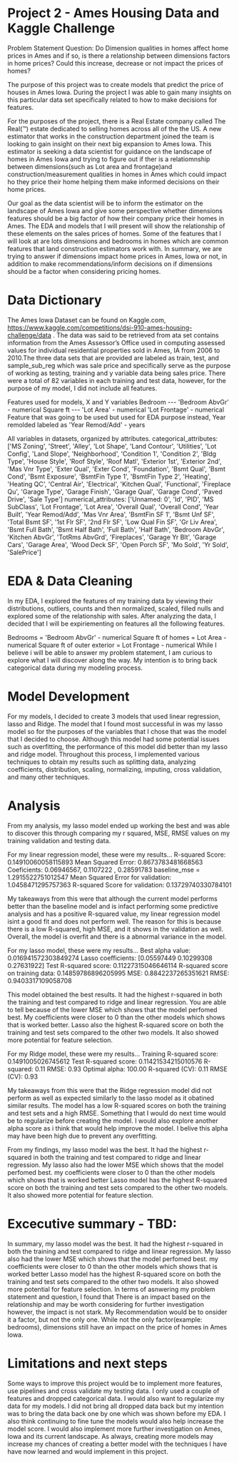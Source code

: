 # Project 2 - Ames Housing Data and Kaggle Challenge

Problem Statement
Question: Do Dimension qualities in homes affect home prices in Ames and if so, is there a relationship between dimensions factors in home prices? Could this increase, decrease or not impact the prices of homes?

The purpose of this project was to create models that predict the price of houses in Ames Iowa. During the project I was able to gain many insights on this particular data set specifically related to how to make decisions for features. 

For the purposes of the project, there is a Real Estate company called The Real(™) estate dedicated to selling homes across all of the the US. A new estimator that works in the construction department joined the team is looking to gain insight on their next big expansion to Ames Iowa. This estimator is seeking a data scientist for guidance on the landscape of homes in Ames Iowa and trying to figure out if ther is a relatiomnship between dimensions(such as Lot area and frontage)and construction/measurement qualities in homes in Ames which could impact ho they price their home helping them make informed decisions on their home prices.

Our goal as the data scientist will be to inform the estimator on the landscape of Ames Iowa and give some perspective whether dimensions features should be a big factor of how their company price their homes in Ames. The EDA and models that I will present will show the relationship of these elements on the sales prices of homes. Some of the features that I will look at are lots dimensions and bedrooms in homes which are common features that land construction estimators work with. In summary, we are trying to answer if dimensions impact home prices in Ames, Iowa or not, in addition to make recommendations/inform decisions on if dimensions should be a factor when considering pricing homes.


# Data Dictionary
The Ames Iowa Dataset can be found on Kaggle.com, https://www.kaggle.com/competitions/dsi-910-ames-housing-challenge/data  . The data was said to be retrieved from ata set contains information from the Ames Assessor’s Office used in computing assessed values for individual residential properties sold in Ames, IA from 2006 to 2010.The three data sets that are provided are labeled as train, test, and sample_sub_reg which was sale price and specifically serve as the purpose of working as testing, training and y variable data being sales price. There were a total of 82 variables in each  training and test data, however, for the purpose of my model, I did not include all features.

Features used for models, X and Y variables
Bedroom --- 'Bedroom AbvGr' - numerical
Square ft --- 'Lot Area' - numerical
'Lot Frontage' - numerical
Feature that was going to be used but used for EDA purpose instead, Year remolded labeled as 'Year Remod/Add' - years

All variables in datasets, organized by attributes.
categorical_attributes: ['MS Zoning', 'Street', 'Alley', 'Lot Shape', 'Land Contour', 'Utilities', 'Lot Config', 'Land Slope', 'Neighborhood', 'Condition 1', 'Condition 2', 'Bldg Type', 'House Style', 'Roof Style', 'Roof Matl', 'Exterior 1st', 'Exterior 2nd', 'Mas Vnr Type', 'Exter Qual', 'Exter Cond', 'Foundation', 'Bsmt Qual', 'Bsmt Cond', 'Bsmt Exposure', 'BsmtFin Type 1', 'BsmtFin Type 2', 'Heating', 'Heating QC', 'Central Air', 'Electrical', 'Kitchen Qual', 'Functional', 'Fireplace Qu', 'Garage Type', 'Garage Finish', 'Garage Qual', 'Garage Cond', 'Paved Drive', 'Sale Type']
numerical_attributes: ['Unnamed: 0', 'Id', 'PID', 'MS SubClass', 'Lot Frontage', 'Lot Area', 'Overall Qual', 'Overall Cond', 'Year Built', 'Year Remod/Add', 'Mas Vnr Area', 'BsmtFin SF 1', 'Bsmt Unf SF', 'Total Bsmt SF', '1st Flr SF', '2nd Flr SF', 'Low Qual Fin SF', 'Gr Liv Area', 'Bsmt Full Bath', 'Bsmt Half Bath', 'Full Bath', 'Half Bath', 'Bedroom AbvGr', 'Kitchen AbvGr', 'TotRms AbvGrd', 'Fireplaces', 'Garage Yr Blt', 'Garage Cars', 'Garage Area', 'Wood Deck SF', 'Open Porch SF', 'Mo Sold', 'Yr Sold', 'SalePrice']

# EDA & Data Cleaning
In my EDA, I explored the features of my training data by viewing their distributions, outliers, counts and then normalized, scaled, filled nulls and explored some of the relationship with sales. After analyzing the data, I decided that I will be expiriementing on features all the following features.

Bedrooms = 'Bedroom AbvGr' - numerical
Square ft of homes = Lot Area - numerical
Square ft of outer exterior = Lot Frontage - numerical
While I believe i will be able to answer my problem statement, I am curious to explore what I will discover along the way. My intention is to bring back categorical data during my modeling process.

# Model Development 
For my models, I decided to create 3 models that used linear regression, lasso and Ridge. The model that I found most successful in was my lasso model so for the purposes of the variables that I chose that was the model that I decided to choose. Although this model had some potential issues such as overfitting, the performance of this model did better than my lasso and ridge model. Throughout this process, I implemented various techniques to obtain my results such as splitting data, analyzing coefficients, distribution, scaling, normalizing, imputing, cross validation, and many other techniques. 


# Analysis 
From my analysis, my lasso model ended up working the best and was able to discover this through comparing my r squared, MSE, RMSE values on my training validation and testing data. 

For my linear regression model, these were my results...
R-squared Score: 0.14910060058115893
Mean Squared Error: 0.8673783481668563
Coeficients: 0.06946567, 0.1107222 , 0.28591783
baseline_mse = 1.2915522751012547
Mean Squared Error for validation: 1.0458471295757363
R-squared Score for validation: 0.13729740330784101

My takeaways from this were that although the current model performs better than the baseline model and is infact performing some predictive analysis and has a positive R-squared value, my linear regression model isint a good fit and does not perform well. The reason for this is because there is a low R-squared, high MSE, and it shows in the validation as well. Overall, the model is overfit and there is a abnormal variance in the model.

For my lasso model, these were my results...
Best alpha value: 0.016941572303849274
Lasso coefficients: [0.05597449 0.10299308 0.27631922]
Test R-squared score: 0.11227315046646114
R-squared score on training data: 0.14859786896205995
MSE: 0.8842237265351621
RMSE: 0.9403317109058708

This model obtained the best results. It had the highest r-squared in both the training and test compared to ridge and linear regression. You are able to tell because of the lower MSE which shows that the model perfomed best. My coefficients were closer to 0 than the other models which shows that is worked better. Lasso also the highest R-squared score on both the training and test sets compared to the other two models. It also showed more potential for feature selection.


For my Ridge model, these were my results...
Training R-squared score: 0.1491005026745612
Test R-squared score: 0.11421534215010576
R-squared: 0.11
RMSE: 0.93
Optimal alpha: 100.00
R-squared (CV): 0.11
RMSE (CV): 0.93

My takeaways from this were that the Ridge regression model did not perform as well as expected similarly to the lasso model as it obatined similar results. The model has a low R-squared scores on both the training and test sets and a high RMSE. Something that I would do next time would be to regularize before creating the model. I would also explore another alpha score as i think that would help improve the model. I belive this alpha may have been high due to prevent any overfitting.


From my findings, my lasso model was the best. It had the highest r-squared in both the training and test compared to ridge and linear regression. My lasso also had the lower MSE which shows that the model perfomed best. my coefficients were closer to 0 than the other models which shows that is worked better Lasso model has the highest R-squared score on both the training and test sets compared to the other two models. It also showed more potential for feature slection.

# Excecutive summary - TBD:
In summary, my lasso model was the best. It had the highest r-squared in both the training and test compared to ridge and linear regression. My lasso also had the lower MSE which shows that the model perfomed best. my coefficients were closer to 0 than the other models which shows that is worked better Lasso model has the highest R-squared score on both the training and test sets compared to the other two models. It also showed more potential for feature selection. In terms of asnwering my problem statement and question, I found that There is an impact based on the relationship and may be worth considering for further investigation however, the impact is not stark. My Recommendation would be to onsider it a factor, but not the only one.
While not the only factor(example: bedrooms), dimensions still have an impact on the price of homes in Ames Iowa. 

# Limitations and next steps
Some ways to improve this project would be to implement more features, use pipelines and cross validate my testing data. I only used a couple of features and dropped categorical data. I would also want to regularize my data for my models. I did not bring all dropped data back but my intention was to bring the data back one by one which was shown before my EDA. I also think continuing to fine tune the models would also help increase the model score. I would also implement more further investigation on Ames, Iowa and its current landscape. As always, creating more models may increase my chances of creating a better model with the techniques I have have now learned and would implement in this project.